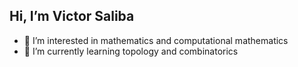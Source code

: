 ## Hi, I’m Victor Saliba
- 👀 I’m interested in mathematics and computational mathematics
- 🌱 I’m currently learning topology and combinatorics

<!---
victorsaliba/victorsaliba is a ✨ special ✨ repository because its `README.md` (this file) appears on your GitHub profile.
You can click the Preview link to take a look at your changes.
--->
